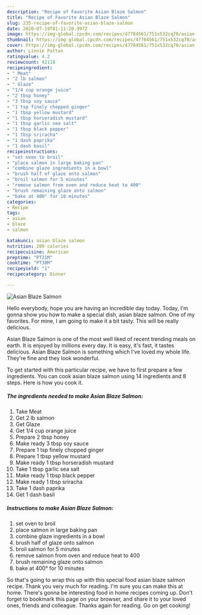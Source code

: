```yaml
---
description: "Recipe of Favorite Asian Blaze Salmon"
title: "Recipe of Favorite Asian Blaze Salmon"
slug: 235-recipe-of-favorite-asian-blaze-salmon
date: 2020-07-19T01:11:20.997Z
image: https://img-global.cpcdn.com/recipes/47784561/751x532cq70/asian-blaze-salmon-recipe-main-photo.jpg
thumbnail: https://img-global.cpcdn.com/recipes/47784561/751x532cq70/asian-blaze-salmon-recipe-main-photo.jpg
cover: https://img-global.cpcdn.com/recipes/47784561/751x532cq70/asian-blaze-salmon-recipe-main-photo.jpg
author: Linnie Patton
ratingvalue: 4.2
reviewcount: 42118
recipeingredient:
- " Meat"
- "2 lb salmon"
- " Glaze"
- "1/4 cup orange juice"
- "2 tbsp honey"
- "3 tbsp soy sauce"
- "1 tsp finely chopped ginger"
- "1 tbsp yellow mustard"
- "1 tbsp horseradish mustard"
- "1 tbsp garlic sea salt"
- "1 tbsp black pepper"
- "1 tbsp sriracha"
- "1 dash paprika"
- "1 dash basil"
recipeinstructions:
- "set oven to broil"
- "place salmon in large baking pan"
- "combine glaze ingredients in a bowl"
- "brush half of glaze onto salmon"
- "broil salmon for 5 minutes"
- "remove salmon from oven and reduce heat to 400"
- "brush remaining glaze onto salmon"
- "bake at 400° for 10 minutes"
categories:
- Recipe
tags:
- asian
- blaze
- salmon

katakunci: asian blaze salmon 
nutrition: 209 calories
recipecuisine: American
preptime: "PT21M"
cooktime: "PT38M"
recipeyield: "1"
recipecategory: Dinner

---
```



![Asian Blaze Salmon](https://img-global.cpcdn.com/recipes/47784561/751x532cq70/asian-blaze-salmon-recipe-main-photo.jpg)

Hello everybody, hope you are having an incredible day today. Today, I'm gonna show you how to make a special dish, asian blaze salmon. One of my favorites. For mine, I am going to make it a bit tasty. This will be really delicious.



Asian Blaze Salmon is one of the most well liked of recent trending meals on earth. It is enjoyed by millions every day. It is easy, it's fast, it tastes delicious. Asian Blaze Salmon is something which I've loved my whole life. They're fine and they look wonderful.


To get started with this particular recipe, we have to first prepare a few ingredients. You can cook asian blaze salmon using 14 ingredients and 8 steps. Here is how you cook it.

<!--inarticleads1-->

##### The ingredients needed to make Asian Blaze Salmon:

1. Take  Meat
1. Get 2 lb salmon
1. Get  Glaze
1. Get 1/4 cup orange juice
1. Prepare 2 tbsp honey
1. Make ready 3 tbsp soy sauce
1. Prepare 1 tsp finely chopped ginger
1. Prepare 1 tbsp yellow mustard
1. Make ready 1 tbsp horseradish mustard
1. Take 1 tbsp garlic sea salt
1. Make ready 1 tbsp black pepper
1. Make ready 1 tbsp sriracha
1. Take 1 dash paprika
1. Get 1 dash basil




<!--inarticleads2-->

##### Instructions to make Asian Blaze Salmon:

1. set oven to broil
1. place salmon in large baking pan
1. combine glaze ingredients in a bowl
1. brush half of glaze onto salmon
1. broil salmon for 5 minutes
1. remove salmon from oven and reduce heat to 400
1. brush remaining glaze onto salmon
1. bake at 400° for 10 minutes




So that's going to wrap this up with this special food asian blaze salmon recipe. Thank you very much for reading. I'm sure you can make this at home. There's gonna be interesting food in home recipes coming up. Don't forget to bookmark this page on your browser, and share it to your loved ones, friends and colleague. Thanks again for reading. Go on get cooking!
